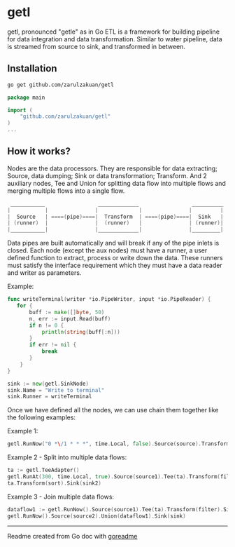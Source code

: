 # getl

getl, pronounced "getle" as in Go ETL is a framework for building pipeline for data integration
and data transformation. Similar to water pipeline, data is streamed from source to sink, and
transformed in between.

## Installation

```bash
go get github.com/zarulzakuan/getl
```

```go
package main

import (
	"github.com/zarulzakuan/getl"
)
...
```

## How it works?

Nodes are the data processors. They are responsible for data extracting; Source, data dumping; Sink
or data transformation; Transform. And 2 auxiliary nodes, Tee and Union for splitting data flow
into multiple flows and merging multiple flows into a single flow.

```go
 ___________                 _____________                 __________
|           |               |             |               |         |
|  Source   | ====(pipe)====|  Transform  | ====(pipe)====|  Sink   |
| (runner)  |               |  (runner)   |               | (runner)|
|___________|               |_____________|               |_________|
```

Data pipes are built automatically and will break if any of the pipe inlets is closed.
Each node (except the aux nodes) must have a runner, a user defined function to extract, process or write down the data.
These runners must satisfy the interface requirement which they must have a data reader and writer as parameters.

Example:

```go
func writeTerminal(writer *io.PipeWriter, input *io.PipeReader) {
   for {
       buff := make([]byte, 50)
       n, err := input.Read(buff)
       if n != 0 {
           println(string(buff[:n]))
       }
       if err != nil {
           break
       }
    }
}

sink := new(getl.SinkNode)
sink.Name = "Write to terminal"
sink.Runner = writeTerminal
```

Once we have defined all the nodes, we can use chain them together like the following examples:

Example 1:

```go
getl.RunNow("0 *\/1 * * *", time.Local, false).Source(source).Transform(filter).Sink(sink) // run every 1 hour and start immediately
```

Example 2 - Split into multiple data flows:

```go
ta := getl.TeeAdapter()
getl.RunAt(300, time.Local, true).Source(source1).Tee(ta).Transform(filter).Sink(sink) // run every 5 minutes (300s)
ta.Transform(sort).Sink(sink2)
```

Example 3 - Join multiple data flows:

```go
dataflow1 := getl.RunNow().Source(source1).Tee(ta).Transform(filter).Sink(sink) // run every 30 minutes
getl.RunNow().Source(source2).Union(dataflow1).Sink(sink)
```

---
Readme created from Go doc with [goreadme](https://github.com/posener/goreadme)
